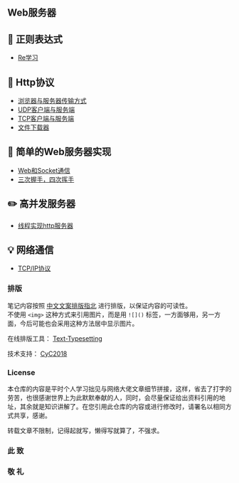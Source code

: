 ## Web服务器

## :watermelon: 正则表达式
- [Re学习](https://github.com/KissMyLady/Web-of-Python/blob/master/Re/re.md)


## :wrench:  Http协议
- [浏览器与服务器传输方式](https://github.com/KissMyLady/Web-of-Python/blob/master/HttpProtocol/What_is_HTTP.md)
- [UDP客户端与服务端](https://github.com/KissMyLady/Web-of-Python/blob/master/HttpProtocol/UDP_1.md)
- [TCP客户端与服务端](https://github.com/KissMyLady/Web-of-Python/blob/master/HttpProtocol/TCP_1.md)
- [文件下载器](https://github.com/KissMyLady/Web-of-Python/blob/master/HttpProtocol/Data_down.md)
  
## :floppy_disk: 简单的Web服务器实现
- [Web和Socket通信](https://github.com/KissMyLady/Web-of-Python/blob/master/Web_Server/Socket_1.md)
- [三次握手，四次挥手](https://github.com/KissMyLady/Web-of-Python/blob/master/Web_Server/3hand.md)

 
## :pencil2: 高并发服务器
- [线程实现http服务器](https://github.com/KissMyLady/Web-of-Python/blob/master/Web_Server/Socket_1.md)



## :bulb: 网络通信
- [TCP/IP协议](https://github.com/KissMyLady/Web-of-Python/blob/master/Communicationg/TCP.md)

### 排版  

笔记内容按照 [中文文案排版指北](https://github.com/sparanoid/chinese-copywriting-guidelines) 进行排版，以保证内容的可读性。  
不使用 `<img>` 这种方式来引用图片，而是用 `![]()` 标签，一方面够用，另一方面，今后可能也会采用这种方法居中显示图片。  

在线排版工具： [Text-Typesetting](https://github.com/CyC2018/Text-Typesetting)  

技术支持： [CyC2018](https://github.com/CyC2018/Text-Typesetting)  

### License  
本仓库的内容是平时个人学习拙见与网络大佬文章细节拼接，这样，省去了打字的劳苦，也很感谢世界上为此默默奉献的人，同时，会尽量保证给出资料引用的地址，其余就是知识讲解了。在您引用此仓库的内容或进行修改时，请署名以相同方式共享，感谢。  

转载文章不限制，记得起就写，懒得写就算了，不强求。  

### 此 致  
### 敬 礼  


